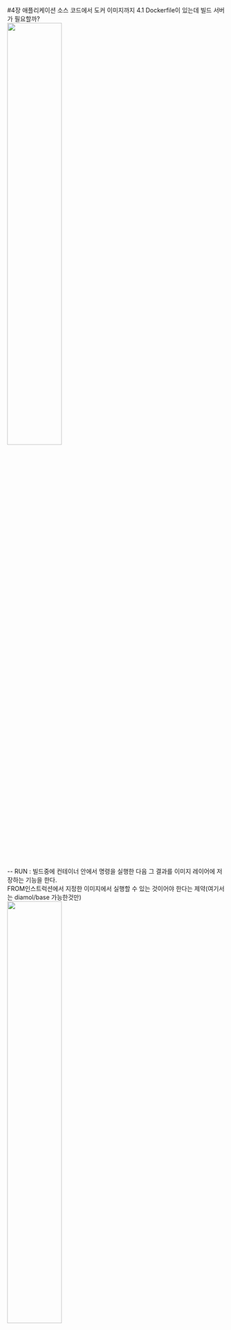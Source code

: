 #4장 애플리케이션 소스 코드에서 도커 이미지까지
4.1 Dockerfile이 있는데 빌드 서버가 필요할까?<br>
<img style="width:50%" src="https://github.com/TeackjinLee/docker/assets/85720454/a4c1cab7-8384-4761-a34f-0bc826c7c77b" />
<br>
-- RUN : 빌드중에 컨테이너 안에서 명령을 실행한 다음 그 결과를 이미지 레이어에 저장하는 기능을 한다.<br>
         FROM인스트럭션에서 지정한 이미지에서 실행할 수 있는 것이어야 한다는 제약(여기서는 diamol/base 가능한것만)<br>
<img style="width:50%" src="https://github.com/TeackjinLee/docker/assets/85720454/5833ce71-45cc-4ca8-9bf9-4cd8eb6417d7" />
<br>
4.2 애플리케이션 빌드 실전 예제: 자바 소스 코드<br>
<img style="width:50%" src="https://github.com/TeackjinLee/docker/assets/85720454/7211b5ac-614c-449a-8289-5e500cef92e6" />
<br>
<br>
-- 첫 번째 단계인 builder 단계에서 하는일은 다음과 같다.<br>
<ul>
         <li>기반 이미지는 diamol/maven이다. 이 이미지는 메이븐과 OpenJDK를 포함한다.</li>
         <li>builder 단계는 먼저 이미지에 작업 디렉터리를 만든 다음 이 디렉터리에 pom.xml 파일을 복사하면서 시작된다. 이 파일에는 메이븐에서 수행할 빌드 절차가 정의돼 있다.</li>
         <li>첫 번째 RUN 인스트럭션에서 메이븐이 실행돼 필요한 의존 모듈을 내려받는다. 이 과정에서는 상당한 시간이 걸리기 때문에 별도의 단계로 분리해 레이어 캐시를 활용할 수 있도록 한다.<br>
                  새로운 의존 모듈이 추가될 경우, XML 파일이 변경됐을 것이므로 이 단계가 다시 실행된다. 추가된 의존 모듈이 없다면 이미지 캐시를 재사용한다.
         </li>
         <li>그다음에는 COMP . . 인스트럭션을 통해 나머지 소스 코드가 복사된다. 이인스트럭션은 '도커 빌드가 실행 중인 디렉터리에 포함된 모든 파일과 서브 디렉터리를 현재 이미지 내 작업 디렉터리로 복사하라'는 의미이다.</li>
         <li>builder단계의 마지막은 mvn package 명령을 실행하는 것이다. 이 명령은 애플리케이션을 빌드하고 패키징하라는 의미다. 입력은 자바 소스코드이며, 출력은 JAR포맷으로 패키징된 자바 애플리케이션이다.</li>
</ul>
-- builder단계를 정상적으로 마쳤다면, 다음 과정을 수행하는 마지막 단계를 실행해 애플리케이션 이미지를 생성한다.
<ul>
         <li>기반 이미지는 diamol/openjdk이다. 이 이미지는 자바11 런타임을 포함하지만, 메이븐은 포함하지 않는다.</li>
         <li>이번에도 이미지에 작업 디렉터리를 만든 다음, 여기에 앞서, builder 단계에서 만든 JAR 파일을 복사한다. 이 JAR파일은 모든 의존 모듈과 컴파일된 애플리케이션을 포함하는 단일 파일이다.<br>
                  그러므로 builder 단계의 파일 시스템에서 이 파일만 가져오면 된다.
         </li>
         <li>애플리케이션은 80번 포트를 주시하는 웹 서버 애플리케이션이다. 그러므로 이 포트를 EXPOSE 인스트럭션을 통해 외부로 공개 해야 한다.</li>
         <li>ENTRYPOINT 인스트럭션은 CMD 인스트럭션과 같은 기능을 하는 인스트럭션이다. 해당 이미지로 컨테이너가 실행되면 도커가 이 인스트럭션에 정의된 명령을 실행한다. 이 이미지의 경우 java 명령으로 빌드된 JAR 파일을 실행한다.</li>
</ul>
<br>
> docker image build -t image-of-the-day .<br>
-- 자바 애플리케이션의 소스 코드를 훑어보고 이미지를 빌드하라.<br>
<br>
우리가 방금 빌드한 애플리케이션은 NASA의 오늘의 천문 사진 서비스에서 오늘자 사진을 받아오는 REST API이다.<br>
앞으로 여러개의 컨테이너를 실행해 이들이 서로 통신하게 할 것이다.<br>
컨테이너는 컨테이너가 실행될 때 부여되는 가상 네트워크 내 가상 IP를 통해 서로 통신한다.<br>
이 가상 네트워크 역시 명령행 인터페이스를 통해 관리 가능하다.<br>
> docker network create nat<br>
-- 컨테이너 간 통신에 사용되는 도커 네트워크를 생성하라.
> docker container run --name iotd -d -p 800:80 --network nat image-of-the-day<br>
-- 앞서 빌드한 이미지로부터 컨테이너를 실행하도, 80번 포트를 호스트 컴퓨터를 통해 공개하고 nat 네트워크에 컨테이너를 접속하라.<br>
-- 도커 컨테이너를 실행하고 이름을 iotd로 지정하고 백단에서 실행, 포트는 외부 아이피의 8080과 컨테이너의 80으로 통신하며 이를 컨테이너간 사용되는 도커 네트워크에 지정한 nat을 사용할꺼며 이미지는 image-of-the-day를 실행할꺼다.<br>
<br>
4.3 애플리케이션 빌드 실전 예제: Node.js 소스 코드<br>
<img style="width:50%" src="https://github.com/TeackjinLee/docker/assets/85720454/1c5c9d47-c08e-4c3a-8243-5b59c1f6989f" />
<br>
> docker image build -t access-log .<br>
-- Node.js 애플리케이션의 소스 코드를 훑어보고 이미지를 빌드하라.<br><br>
> docker container run --name accesslog -d -p 801:80 --network nat access-log<br>
-- 지금 빌들한 access-log 이미지로 컨테이너를 실행하되, 이 컨테이너를 nat 네트워크에 연결하며 80번 포트를 공개하라.<br>
<br>
4.4 애플리케이션 빌드 실전 예제: Go소스 코드<br>
<img style="width:50%" src="https://github.com/TeackjinLee/docker/assets/85720454/88975e80-0ce7-464a-9068-45e00930c1cb" />
<br>
> docker image build -t image-gallery .<br>
-- Go 애플리케이션의 소스 코드를 훑어본 다음 이미지를 빌드한다.<br>
<img style="width:50%" src="https://github.com/TeackjinLee/docker/assets/85720454/99eb6719-1664-4803-b413-3197a4656e59" />
<br>
> docker image ls -f reference=diamol/golang -f reference=image-gallery<br>
-- 빌드에 사용된 Go빌드 도구 이미지와 빌드된 Go 애플리케이션 이미지의 크기를 비교해 보자.<br>
<br>
> docker container run -d -p 802:80 --network nat image-gallery<br>
-- Go 애플리케이션 이미지로 컨테이너를 실행하되, 컨테이너를 nat 네트워크에 접속하고 80번 포트를 호스트 컴퓨터의 포트를 통해 공개하라<br>
<img style="width:50%" src="https://github.com/TeackjinLee/docker/assets/85720454/f32a28aa-6058-42b3-9d63-e8286349c0f5" />
<br><br>





